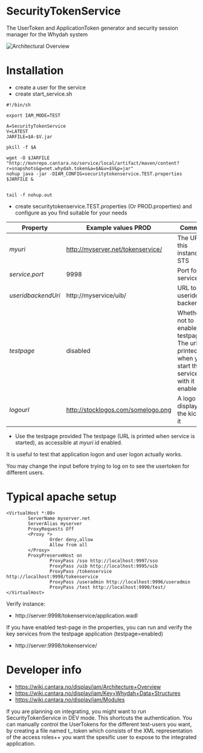 SecurityTokenService
====================

The UserToken and ApplicationToken generator and security session manager for the Whydah system


![Architectural Overview](https://raw2.github.com/altran/Whydah-SSOLoginWebApp/master/Whydah%20infrastructure.png)

Installation
============



* create a user for the service
* create start_service.sh

```
#!/bin/sh

export IAM_MODE=TEST

A=SecurityTokenService
V=LATEST
JARFILE=$A-$V.jar

pkill -f $A

wget -O $JARFILE "http://mvnrepo.cantara.no/service/local/artifact/maven/content?r=snapshots&g=net.whydah.token&a=$A&v=$V&p=jar"
nohup java -jar -DIAM_CONFIG=securitytokenservice.TEST.properties $JARFILE &


tail -f nohup.out
```

* create securitytokenservice.TEST.properties (Or PROD.properties) and configure as you find suitable for your needs

|Property | Example values PROD | Comment |
|-------- | -------------- | -----------| 
|*myuri*|http://myserver.net/tokenservice/ | The URI to this instance of STS |
|*service.port*|9998| Port for this service |
|*useridbackendUri*| http://myservice/uib/ | URL to useridentity backend |
|*testpage*|disabled| Whether or not to enable the testpage. The url is printed when you start the service with it enabled. |
|*logourl*|http://stocklogos.com/somelogo.png | A logo to display for the kicks of it | 

* Use the testpage provided
The testpage (URL is printed when service is started), as accessible at *myuri* id enabled. 

It is useful to test that application logon and user logon actually works.

You may change the input before trying to log on to see the usertoken for different users.


Typical apache setup
====================

```
<VirtualHost *:80>
        ServerName myserver.net
        ServerAlias myserver
        ProxyRequests Off
        <Proxy *>
                Order deny,allow
                Allow from all
        </Proxy>
        ProxyPreserveHost on
                ProxyPass /sso http://localhost:9997/sso
                ProxyPass /uib http://localhost:9995/uib
                ProxyPass /tokenservice http://localhost:9998/tokenservice
                ProxyPass /useradmin http://localhost:9996/useradmin
                ProxyPass /test http://localhost:9990/test/
</VirtualHost>
```

Verify instance:
*  http://server:9998/tokenservice/application.wadl

If you have enabled test-page in the properties, you can run and verify the key services from the testpage application (testpage=enabled)
* http://server:9998/tokenservice/


Developer info
==============

* https://wiki.cantara.no/display/iam/Architecture+Overview
* https://wiki.cantara.no/display/iam/Key+Whydah+Data+Structures
* https://wiki.cantara.no/display/iam/Modules

If you are planning on integrating, you might want to run SecurityTokenService in DEV mode. This shortcuts the authentication.
You can manually control the UserTokens for the different test-users you want, by creating a file named t_<username>.token which
consists of the XML representation of the access roles++ you want the spesific user to expose to the integrated application.
